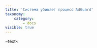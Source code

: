 ```yaml
---
title: 'Система убивает процесс AdGuard'
taxonomy:
    category:
        - docs
visible: true
---
```


~text~
